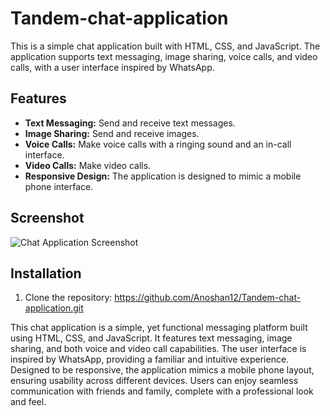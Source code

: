 # Tandem-chat-application
This is a simple chat application built with HTML, CSS, and JavaScript. The application supports text messaging, image sharing, voice calls, and video calls, with a user interface inspired by WhatsApp.

## Features

- **Text Messaging:** Send and receive text messages.
- **Image Sharing:** Send and receive images.
- **Voice Calls:** Make voice calls with a ringing sound and an in-call interface.
- **Video Calls:** Make video calls.
- **Responsive Design:** The application is designed to mimic a mobile phone interface.

## Screenshot

![Chat Application Screenshot](screenshot.png) 

## Installation

1. Clone the repository:  https://github.com/Anoshan12/Tandem-chat-application.git

This chat application is a simple, yet functional messaging platform built using HTML, CSS, and JavaScript. It features text messaging, image sharing, and both voice and video call capabilities. The user interface is inspired by WhatsApp, providing a familiar and intuitive experience. Designed to be responsive, the application mimics a mobile phone layout, ensuring usability across different devices. Users can enjoy seamless communication with friends and family, complete with a professional look and feel.


